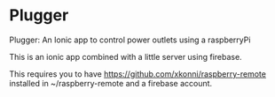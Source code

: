 # Plugger
Plugger: An Ionic app to control power outlets using a raspberryPi

This is an ionic app combined with a little server using firebase. 

This requires you to have https://github.com/xkonni/raspberry-remote installed in ~/raspberry-remote and a firebase account.



